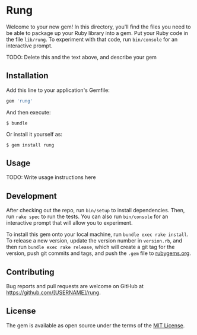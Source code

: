 # Rung

Welcome to your new gem! In this directory, you'll find the files you need to be able to package up your Ruby library into a gem. Put your Ruby code in the file `lib/rung`. To experiment with that code, run `bin/console` for an interactive prompt.

TODO: Delete this and the text above, and describe your gem

## Installation

Add this line to your application's Gemfile:

```ruby
gem 'rung'
```

And then execute:

    $ bundle

Or install it yourself as:

    $ gem install rung

## Usage

TODO: Write usage instructions here

## Development

After checking out the repo, run `bin/setup` to install dependencies. Then, run `rake spec` to run the tests. You can also run `bin/console` for an interactive prompt that will allow you to experiment.

To install this gem onto your local machine, run `bundle exec rake install`. To release a new version, update the version number in `version.rb`, and then run `bundle exec rake release`, which will create a git tag for the version, push git commits and tags, and push the `.gem` file to [rubygems.org](https://rubygems.org).

## Contributing

Bug reports and pull requests are welcome on GitHub at https://github.com/[USERNAME]/rung.

## License

The gem is available as open source under the terms of the [MIT License](https://opensource.org/licenses/MIT).
